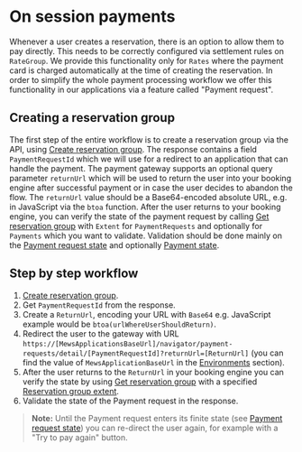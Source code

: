 # On session payments

Whenever a user creates a reservation, there is an option to allow them to pay directly. This needs to be correctly configured via
settlement rules on `RateGroup`. We provide this functionality only for `Rates` where the payment card is charged
automatically at the time of creating the reservation. In order to simplify the whole payment processing workflow
we offer this functionality in our applications via a feature called "Payment request".

## Creating a reservation group

The first step of the entire workflow is to create a reservation group via the API, using [Create reservation group](../operations/reservation-groups.md#create-reservation-group).
The response contains a field `PaymentRequestId` which we will use for a redirect to an application that can handle the payment.
The payment gateway supports an optional query parameter `returnUrl` which will be used to return the user into your booking engine after successful payment or in case the user decides to abandon the flow.
The `returnUrl` value should be a Base64-encoded absolute URL, e.g. in JavaScript via the `btoa` function.
After the user returns to your booking engine, you can verify the state of the payment request by calling [Get reservation group](../operations/reservation-groups.md#get-reservation-group) with `Extent` for `PaymentRequests` and optionally for `Payments` which you want to validate.
Validation should be done mainly on the [Payment request state](../operations/reservation-groups.md#payment-request-state) and optionally [Payment state](../operations/reservation-groups.md#payment-state).

## Step by step workflow
1. [Create reservation group](../operations/reservation-groups.md#create-reservation-group).
2. Get `PaymentRequestId` from the response.
3. Create a `ReturnUrl`, encoding your URL with `Base64` e.g. JavaScript example would be `btoa(urlWhereUserShouldReturn)`.  
4. Redirect the user to the gateway with URL `https://[MewsApplicationsBaseUrl]/navigator/payment-requests/detail/[PaymentRequestId]?returnUrl=[ReturnUrl]` (you can find the value of `MewsApplicationBaseUrl` in the [Environments](../guidelines/environments.md) section).
5. After the user returns to the `ReturnUrl` in your booking engine you can verify the state by using [Get reservation group](../operations/reservation-groups.md#get-reservation-group) with a specified [Reservation group extent](../operations/reservation-groups.md#reservation-group-extent).  
6. Validate the state of the Payment request in the response.

> **Note:** Until the Payment request enters its finite state \(see [Payment request state](../operations/reservation-groups.md#payment-request-state)\) you can re-direct the user again, for example with a "Try to pay again" button.
